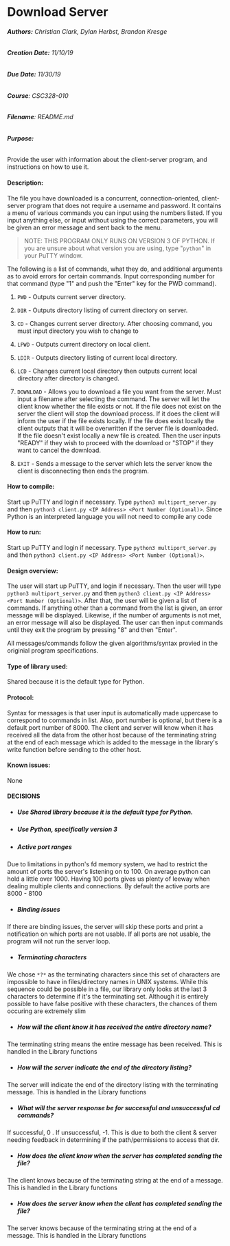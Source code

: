 # Download Server

###### ***Authors:***  Christian Clark, Dylan Herbst, Brandon Kresge
###### **Creation Date:** 11/10/19
###### **Due Date:** 11/30/19
###### **Course**: CSC328-010
###### ***Filename***:  README.md
###### ***Purpose:***
Provide the user with information about the client-server program, and instructions on how to use it.

#### Description:
The file you have downloaded is a concurrent, connection-oriented, client-server program that does not require a username and password. It contains a menu of various commands you can input using the numbers listed. If you input anything else, or input without using the correct parameters, you will be given an error message and sent back to the menu.

>NOTE: THIS PROGRAM ONLY RUNS ON VERSION 3 OF PYTHON. If you are unsure about what version you are using, type "`python`" in your PuTTY window.

The following is a list of commands, what they do, and additional arguments as to avoid errors for certain commands. Input corresponding number for that command (type "1" and push the "Enter" key for the PWD command).

1. `PWD` - Outputs current server directory.

2. `DIR` - Outputs directory listing of current directory on server.

3. `CD` - Changes current server directory. After choosing command, you must input directory you wish to change to

4. `LPWD` - Outputs current directory on local client.

5. `LDIR` - Outputs directory listing of current local directory.

6. `LCD` - Changes current local directory then outputs current local directory after directory is changed.

7. `DOWNLOAD` - Allows you to download a file you want from the server. Must input a filename after selecting the command. The server will let the client know whether the file exists or not. If the file does not exist on the server the client will stop the download process. If it does the client will inform the user if the file exists locally. If the file does exist locally the client outputs that it will be overwritten if the server file is downloaded. If the file doesn't exist locally a new file is created. Then the user inputs "READY" if they wish to proceed with the download or "STOP" if they want to cancel the download.

8. `EXIT` - Sends a message to the server which lets the server know the client is disconnecting then ends the program.

#### How to compile:
 Start up PuTTY and login if necessary. Type `python3 multiport_server.py` and then `python3 client.py <IP Address> <Port Number (Optional)>`. Since Python is an interpreted language you will not need to compile any code

#### How to run:
Start up PuTTY and login if necessary. Type `python3 multiport_server.py` and then `python3 client.py <IP Address> <Port Number (Optional)>`.

#### Design overview:
The user will start up PuTTY, and login if necessary. Then the user will type `python3 multiport_server.py` and then `python3 client.py <IP Address> <Port Number (Optional)>`. After that, the user will be given a list of commands. If anything other than a command from the list is given, an error message will be displayed. Likewise, if the number of arguments is not met, an error message will also be displayed. The user can then input commands until they exit the program by pressing "8" and then "Enter".

All messages/commands follow the given algorithms/syntax provied in the originial program specifications.

#### Type of library used:
Shared because it is the default type for Python.

#### Protocol:
Syntax for messages is that user input is automatically made uppercase to correspond to commands in list. Also, port number is optional, but there is a default port number of 8000. The client and server will know when it has received all the data from the other host because of the terminating string at the end of each message which is added to the message in the library's write function before sending to the other host.


#### Known issues:
None

#### DECISIONS
- ##### Use Shared library because it is the default type for Python.

- ##### Use Python, specifically version 3

- ##### Active port ranges
Due to limitations in python's fd memory system, we had to restrict the amount of ports the server's listening on to 100. On average python can hold a little over 1000. Having 100 ports gives us plenty of leeway when dealing multiple clients and connections.
By default the active ports are 8000 - 8100

- ##### Binding issues
If there are binding issues, the server will skip these ports and print a notification on which ports are not usable. If all ports are not usable, the program will not run the server loop.

- ##### Terminating characters
We chose `*?*` as the terminating characters since this set of characters are impossible to have in files/directory names in UNIX systems. While this sequence could be possible in a file, our library only looks at the last 3 characters to determine if it's the terminating set. Although it is entirely possible to have false positive with these characters, the chances of them occuring are extremely slim

- ##### How will the client know it has received the entire directory name?
The terminating string means the entire message has been received. This is handled in the Library functions

- ##### How will the server indicate the end of the directory listing?
The server will indicate the end of the directory listing with the terminating message. This is handled in the Library functions

- ##### What will the server response be for successful and unsuccessful cd commands?
If successful, 0 . If unsuccessful, -1. This is due to both the client & server needing feedback in determining if the path/permissions to access that dir.

- ##### How does the client know when the server has completed sending the file?
The client knows because of the terminating string at the end of a message. This is handled in the Library functions

- ##### How does the server know when the client has completed sending the file?
The server knows because of the terminating string at the end of a message. This is handled in the Library functions
